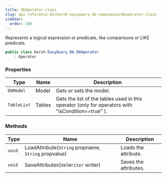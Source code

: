 ```yaml
---
title: DbOperator class
slug: api-reference-4x/korzh-easyquery-db-namespace/dboperator-class
sidebar:
  order: 100
---
```


Represents a logical expression or predicate, like comparisons or LIKE predicate.
```csharp
public class Korzh.EasyQuery.Db.DbOperator
    : Operator

```

### Properties

| Type | Name | Description | 
| --- | --- | --- | 
| `DbModel` | Model | Gets or sets the model. | 
| `TableList` | Tables | Gets the list of the tables used in this operator (only for operators with "isCondition==true" ). | 


### Methods

| Type | Name | Description | 
| --- | --- | --- | 
| `void` | LoadAttribute(`String` propname, `String` propvalue) | Loads the attribute. | 
| `void` | SaveAttributes(`XmlWriter` writer) | Saves the attributes. |
